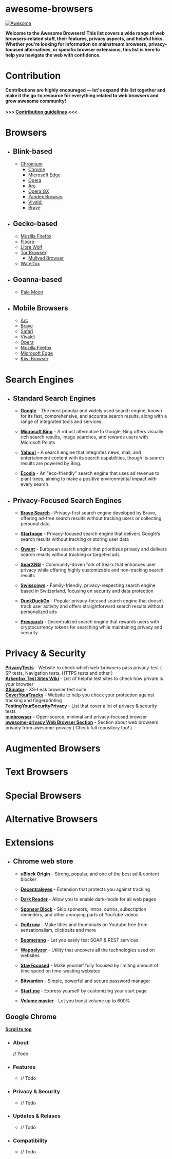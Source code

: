 # awesome-browsers 
[![Awesome](https://awesome.re/badge-flat.svg)](https://awesome.re)

**Welcome to the Awesome Browsers! This list covers a wide range of web browsers-related stuff, their features, privacy aspects, and helpful links. Whether you're looking for information on mainstream browsers, privacy-focused alternatives, or specific browser extensions, this list is here to help you navigate the web with confidence.**

# Contribution

**Contributions are highly encouraged — let's expand this list together and make it the go-to resource for everything related to web browsers and grow awesome community! <br><br> >>> <a href="contributing.md">Contribution guidelines</a> <<<**

# Browsers

- ## Blink-based
    - [Chromium](#chromium)
        - [Chrome](#google-chrome)
        - [Microsoft Edge](#microsoft-edge)
        - [Opera](#opera)
        - [Arc](#arc)
        - [Opera GX](#opera-gx)
        - [Yandex Browser](#yandex-browser)
        - [Vivaldi](#vivaldi)
        - [Brave](#brave)


- ## Gecko-based
    - [Mozilla Firefox](#mozilla-firefox)
    - [Floorp](#floorp)
    - [Libre Wolf](#libre-wolf)
    - [Tor Browser](#tor-browser)
        - [Mullvad Browser](#mullvad-browser)
    - [Waterfox](#waterfox)

- ## Goanna-based
    - [Pale Moon](#pale-moon)
    
- ## Mobile Browsers
    - [Arc](#arc-mobile)
    - [Brave](#brave-mobile)
    - [Safari](#safari)
    - [Vivaldi](#vivaldi-mobile)
    - [Opera](#opera-mobile)
    - [Mozilla Firefox](#mozilla-firefox-mobile)
    - [Microsoft Edge](#microsoft-edge-mobile)
    - [Kiwi Browser](#kiwi-browser)


# Search Engines

- ## Standard Search Engines
    - **[Google](https://www.google.com/)** - The most popular and widely used search engine, known for its fast, comprehensive, and accurate search results, along with a range of integrated tools and services

    - **[Microsoft Bing](https://www.bing.com/)** - A robust alternative to Google, Bing offers visually rich search results, image searches, and rewards users with Microsoft Points

    - **[Yahoo!](https://www.yahoo.com/)** - A search engine that integrates news, mail, and entertainment content with its search capabilities, though its search results are powered by Bing.

    - **[Ecosia](https://www.ecosia.org/)** - An "eco-friendly" search engine that uses ad revenue to plant trees, aiming to make a positive environmental impact with every search.

- ## Privacy-Focused Search Engines
    - **[Brave Search](https://search.brave.com/)** - Privacy-first search engine developed by Brave, offering ad-free search results without tracking users or collecting personal data

    - **[Startpage](https://www.startpage.com/)** - Privacy-focused search engine that delivers Google’s search results without tracking or storing user data

    - **[Qwant](https://www.qwant.com/)** - European search engine that prioritizes privacy and delivers search results without tracking or targeted ads

    - **[SearXNG](https://github.com/searxng/searxng)** - Community-driven fork of Searx that enhances user privacy while offering highly customizable and non-tracking search results

    - **[Swisscows](https://swisscows.com/)** - Family-friendly, privacy-respecting search engine based in Switzerland, focusing on security and data protection

    - **[DuckDuckGo](https://duckduckgo.com/)** - Popular privacy-focused search engine that doesn’t track user activity and offers straightforward search results without personalized ads

    - **[Presearch](https://presearch.com/)** - Decentralized search engine that rewards users with cryptocurrency tokens for searching while maintaining privacy and security

# Privacy & Security

**[PrivacyTests](https://privacytests.org/)** - Website to check which web-browsers pass privacy-test ( SP tests, Navigation tests, HTTPS tests and other ) <br>
**[Arkenfox Test Sites Wiki](https://github.com/arkenfox/user.js/wiki/Appendix-A-Test-Sites)** - List of helpful test sites to check how private is your browser <br>
**[XSinator](https://xsinator.com/)** - XS-Leak browser test suite <br>
**[CoverYourTracks](https://coveryourtracks.eff.org/)** - Website to help you check your protection against tracking and fingerprinting <br>
**[TestingYourSecurityPrivacy](https://www.billdietrich.me/TestingYourSecurityPrivacy.html?expandall=1#TestForLeaks)** - List that cover a lot of privacy & security tests <br>
**[minbrowser](https://github.com/minbrowser/min)** - Open-source, minimal and privacy-focused browser <br>
**[awesome-privacy Web Browser Section](https://github.com/pluja/awesome-privacy?tab=readme-ov-file#web-browser)** - Section about web browsers privacy from awesome-privacy ( Check full repository too! ) <br>

# Augmented Browsers
# Text Browsers
# Special Browsers
# Alternative Browsers

# Extensions 

- ## Chrome web store

    - **[uBlock Origin](https://chromewebstore.google.com/detail/ublock-origin/cjpalhdlnbpafiamejdnhcphjbkeiagm)** - Strong, popular, and one of the best ad & content blocker

    - **[Decentraleyes](https://chromewebstore.google.com/detail/decentraleyes/ldpochfccmkkmhdbclfhpagapcfdljkj)** - Extension that protects you against tracking

    - **[Dark Reader](https://chromewebstore.google.com/detail/dark-reader/eimadpbcbfnmbkopoojfekhnkhdbieeh)** - Allow you to enable dark-mode for all web pages

    - **[Sponsor Block](https://chromewebstore.google.com/detail/sponsorblock-for-youtube/mnjggcdmjocbbbhaepdhchncahnbgone)** - Skip sponsors, intros, outros, subscription reminders, and other annoying parts of YouTube videos

    - **[DeArrow](https://chromewebstore.google.com/detail/dearrow-better-titles-and/enamippconapkdmgfgjchkhakpfinmaj)** - Make titles and thumbnails on Youtube free from sensationalism, clickbaits and more

    - **[Boomerang](https://chromewebstore.google.com/detail/boomerang-soap-rest-clien/eipdnjedkpcnlmmdfdkgfpljanehloah)** - Let you easily test SOAP & REST services

    - **[Wappalyzer](https://chromewebstore.google.com/detail/wappalyzer-technology-pro/gppongmhjkpfnbhagpmjfkannfbllamg)** - Utility that uncovers all the technologies used on websites

    - **[StayFocused](https://chromewebstore.google.com/detail/stayfocusd-block-distract/laankejkbhbdhmipfmgcngdelahlfoji)** - Make yourself fully focused by limiting amount of time spend on time-wasting websites

    - **[Bitwarden](https://chromewebstore.google.com/detail/mened%C5%BCer-hase%C5%82-bitwarden/nngceckbapebfimnlniiiahkandclblb)** - Simple, powerful and secure password manager 

    - **[Start.me](https://chromewebstore.google.com/detail/strona-nowej-karty-startm/cfmnkhhioonhiehehedmnjibmampjiab)** - Express yourself by customizing your start page

    - **[Volume master](https://chromewebstore.google.com/detail/volume-master-kontroler-g/jghecgabfgfdldnmbfkhmffcabddioke)** - Let you boost volume up to 600%

## Google Chrome
**[Scroll to top](#awesome-browsers)**

- ### About
    // Todo

- ### Features
    - // Todo

- ### Privacy & Security
    - // Todo

- ### Updates & Relases
    - // Todo

- ### Compatibility
    - // Todo

